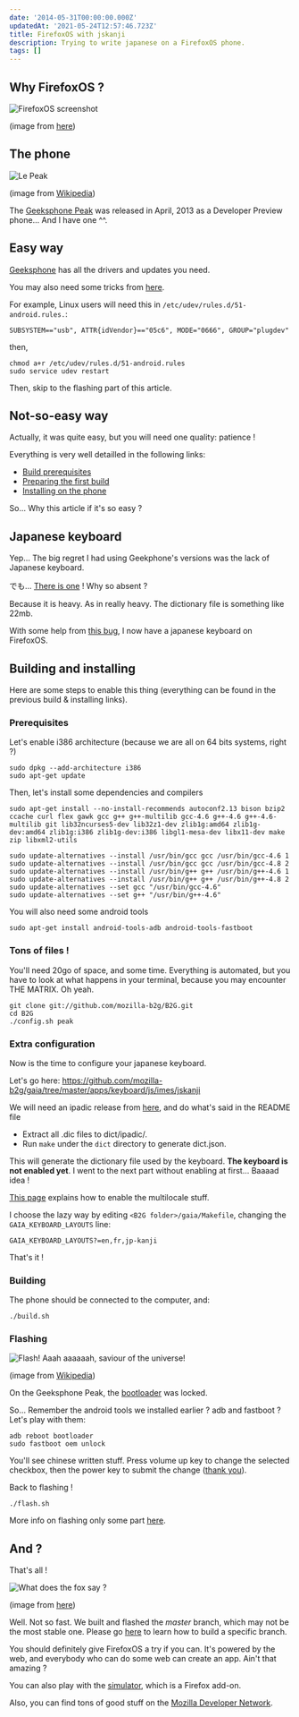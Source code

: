 ```yaml
---
date: '2014-05-31T00:00:00.000Z'
updatedAt: '2021-05-24T12:57:46.723Z'
title: FirefoxOS with jskanji
description: Trying to write japanese on a FirefoxOS phone.
tags: []
---
```

## Why FirefoxOS ?

![FirefoxOS screenshot](/contentful/76g2jMUMas44VCulZsi6P2/cba41ab3eebf06c1bce324237b13d130/device_2013_01_24_163623.png)

(image from [here](https://developer.mozilla.org/en-US/Firefox_OS/Platform/Gaia/Introduction_to_Gaia))

## The phone

![Le Peak](/contentful/2YY1ug01r0NTZQD8MrwNbc/73408a2636b7a52bbb191518a36174d8/GeeksPhone_Peak___front_and_back_jpeg.jpeg)

(image from [Wikipedia](https://en.wikipedia.org/wiki/File:GeeksPhone_Peak_-_front_and_back.jpeg))

The [Geeksphone Peak](https://en.wikipedia.org/wiki/GeeksPhone_Peak) was released in April, 2013 as a Developer Preview phone... And I have one ^^.

## Easy way

[Geeksphone](http://downloads.geeksphone.com/) has all the drivers and updates you need.

You may also need some tricks from [here](https://hacks.mozilla.org/2013/05/pushing-firefox-os-apps-to-the-geeksphone/).

For example, Linux users will need this in `/etc/udev/rules.d/51-android.rules.`:

```text
SUBSYSTEM=="usb", ATTR{idVendor}=="05c6", MODE="0666", GROUP="plugdev"
```

then,

```shell
chmod a+r /etc/udev/rules.d/51-android.rules
sudo service udev restart
```

Then, skip to the flashing part of this article.

## Not-so-easy way

Actually, it was quite easy, but you will need one quality: patience !

Everything is very well detailled in the following links:

- [Build prerequisites](https://developer.mozilla.org/en-US/Firefox_OS/Firefox_OS_build_prerequisites)
- [Preparing the first build](https://developer.mozilla.org/en-US/Firefox_OS/Preparing_for_your_first_B2G_build)
- [Installing on the phone](https://developer.mozilla.org/en-US/Firefox_OS/Installing_on_a_mobile_device)

So... Why this article if it's so easy ?

## Japanese keyboard

Yep... The big regret I had using Geekphone's versions was the lack of Japanese keyboard.

でも... [There is one](https://github.com/mozilla-b2g/gaia/tree/master/apps/keyboard/js/imes/jskanji) !
Why so absent ?

Because it is heavy. As in really heavy. The dictionary file is something like 22mb.

With some help from [this bug](https://bugzilla.mozilla.org/show_bug.cgi?id=933252), I now have a japanese keyboard on FirefoxOS.

## Building and installing

Here are some steps to enable this thing (everything can be found in the previous build & installing links).

### Prerequisites

Let's enable i386 architecture (because we are all on 64 bits systems, right ?)

```shell
sudo dpkg --add-architecture i386
sudo apt-get update
```

Then, let's install some dependencies and compilers

```shell
sudo apt-get install --no-install-recommends autoconf2.13 bison bzip2 ccache curl flex gawk gcc g++ g++-multilib gcc-4.6 g++-4.6 g++-4.6-multilib git lib32ncurses5-dev lib32z1-dev zlib1g:amd64 zlib1g-dev:amd64 zlib1g:i386 zlib1g-dev:i386 libgl1-mesa-dev libx11-dev make zip libxml2-utils

sudo update-alternatives --install /usr/bin/gcc gcc /usr/bin/gcc-4.6 1
sudo update-alternatives --install /usr/bin/gcc gcc /usr/bin/gcc-4.8 2
sudo update-alternatives --install /usr/bin/g++ g++ /usr/bin/g++-4.6 1
sudo update-alternatives --install /usr/bin/g++ g++ /usr/bin/g++-4.8 2
sudo update-alternatives --set gcc "/usr/bin/gcc-4.6"
sudo update-alternatives --set g++ "/usr/bin/g++-4.6"
```

You will also need some android tools

```shell
sudo apt-get install android-tools-adb android-tools-fastboot
```

### Tons of files !

You'll need 20go of space, and some time. Everything is automated, but you have to look at what happens in your terminal, because you may encounter THE MATRIX. Oh yeah.

```shell
git clone git://github.com/mozilla-b2g/B2G.git
cd B2G
./config.sh peak
```

### Extra configuration

Now is the time to configure your japanese keyboard.

Let's go here: https://github.com/mozilla-b2g/gaia/tree/master/apps/keyboard/js/imes/jskanji

We will need an ipadic release from [here](http://sourceforge.jp/projects/ipadic/releases/), and do what's said in the README file

- Extract all .dic files to dict/ipadic/.
- Run `make` under the `dict` directory to generate dict.json.

This will generate the dictionary file used by the keyboard.
**The keyboard is not enabled yet**. I went to the next part without enabling at first... Baaaad idea !

[This page](https://developer.mozilla.org/en-US/Firefox_OS/Building#Building_multilocale) explains how to enable the multilocale stuff.

I choose the lazy way by editing `<B2G folder>/gaia/Makefile`, changing the `GAIA_KEYBOARD_LAYOUTS` line:

```text
GAIA_KEYBOARD_LAYOUTS?=en,fr,jp-kanji
```
That's it !

### Building
The phone should be connected to the computer, and:

```shell
./build.sh
```

### Flashing

![Flash! Aaah aaaaaah, saviour of the universe!](/contentful/2wjRmwJkG0rQqloZLXmtq7/b9f6e9fac46b035c299bf3f2431578d9/Garrick_ross.jpg)

(image from [Wikipedia](https://en.wikipedia.org/wiki/File:Garrick_ross.jpg))

On the Geeksphone Peak, the [bootloader](https://en.wikipedia.org/wiki/Booting) was locked.

So... Remember the android tools we installed earlier ? adb and fastboot ? Let's play with them:

```shell
adb reboot bootloader
sudo fastboot oem unlock
```

You'll see chinese written stuff. Press volume up key to change the selected checkbox, then the power key to submit the change ([thank you](http://javaguirre.net/2013/05/06/flashing-firefox-os-geeksphone-peak/)).

Back to flashing !

```shell
./flash.sh
```

More info on flashing only some part [here](https://developer.mozilla.org/en-US/Firefox_OS/Installing_on_a_mobile_device).

## And ?
That's all !

![What does the fox say ?](/contentful/3bNeIVnJOoF1Ce0VpGMean/222fd935f1b8d236f1b062f391b20f93/fox.png)

(image from [here](https://www.mozilla.org/fr/firefox/os/))

Well. Not so fast. We built and flashed the *master* branch, which may not be the most stable one. Please go [here](https://developer.mozilla.org/en-US/Firefox_OS/Preparing_for_your_first_B2G_build#Building_a_branch_2) to learn how to build a specific branch.

You should definitely give FirefoxOS a try if you can. It's powered by the web, and everybody who can do some web can create an app. Ain't that amazing ?

You can also play with the [simulator](https://developer.mozilla.org/en-US/docs/Tools/Firefox_OS_Simulator), which is a Firefox add-on.

Also, you can find tons of good stuff on the [Mozilla Developer Network](https://developer.mozilla.org/en-US/Firefox_OS).

